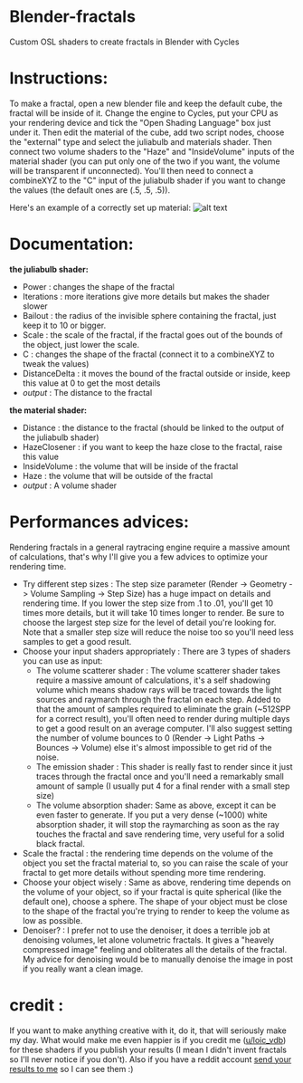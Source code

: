 # Blender-fractals
Custom OSL shaders to create fractals in Blender with Cycles


# Instructions:
To make a fractal, open a new blender file and keep the default cube, the fractal will be inside of it. Change the engine to Cycles, put your CPU as your rendering device and tick the "Open Shading Language" box just under it. Then edit the material of the cube, add two script nodes, choose the "external" type and select the juliabulb and materials shader. Then connect two volume shaders to the "Haze" and "InsideVolume" inputs of the material shader (you can put only one of the two if you want, the volume will be transparent if unconnected). You'll then need to connect a combineXYZ to the "C" input of the juliabulb shader if you want to change the values (the default ones are (.5, .5, .5)).

Here's an example of a correctly set up material:
![alt text](https://i.imgur.com/vLgjJpB.png)


# Documentation:
**the juliabulb shader:**
 - Power : changes the shape of the fractal
 - Iterations : more iterations give more details but makes the shader slower
 - Bailout : the radius of the invisible sphere containing the fractal, just keep it to 10 or bigger.
 - Scale : the scale of the fractal, if the fractal goes out of the bounds of the object, just lower the scale.
 - C : changes the shape of the fractal (connect it to a combineXYZ to tweak the values)
 - DistanceDelta : it moves the bound of the fractal outside or inside, keep this value at 0 to get the most details
 - *output* : The distance to the fractal

**the material shader:**
 - Distance : the distance to the fractal (should be linked to the output of the juliabulb shader)
 - HazeClosener : if you want to keep the haze close to the fractal, raise this value
 - InsideVolume : the volume that will be inside of the fractal
 - Haze : the volume that will be outside of the fractal
 - *output* : A volume shader
 
 

 # Performances advices:
Rendering fractals in a general raytracing engine require a massive amount of calculations, that's why I'll give you a few advices to optimize your rendering time.
- Try different step sizes : The step size parameter (Render -> Geometry -> Volume Sampling -> Step Size) has a huge impact on details and rendering time. If you lower the step size from .1 to .01, you'll get 10 times more details, but it will take 10 times longer to render. Be sure to choose the largest step size for the level of detail you're looking for. Note that a smaller step size will reduce the noise too so you'll need less samples to get a good result.
- Choose your input shaders appropriately : There are 3 types of shaders you can use as input:
  * The volume scatterer shader : The volume scatterer shader takes require a massive amount of calculations, it's a self shadowing volume which means shadow rays will be traced towards the light sources and raymarch through the fractal on each step. Added to that the amount of samples required to eliminate the grain (~512SPP for a correct result), you'll often need to render during multiple days to get a good result on an average computer. I'll also suggest setting the number of volume bounces to 0 (Render -> Light Paths -> Bounces -> Volume) else it's almost impossible to get rid of the noise.
  * The emission shader : This shader is really fast to render since it just traces through the fractal once and you'll need a remarkably small amount of sample (I usually put 4 for a final render with a small step size)
  * The volume absorption shader: Same as above, except it can be even faster to generate. If you put a very dense (~1000) white absorption shader, it will stop the raymarching as soon as the ray touches the fractal and save rendering time, very useful for a solid black fractal.
 - Scale the fractal : the rendering time depends on the volume of the object you set the fractal material to, so you can raise the scale of your fractal to get more details without spending more time rendering.
- Choose your object wisely : Same as above, rendering time depends on the volume of your object, so if your fractal is quite spherical (like the default one), choose a sphere. The shape of your object must be close to the shape of the fractal you're trying to render to keep the volume as low as possible.
- Denoiser? : I prefer not to use the denoiser, it does a terrible job at denoising volumes, let alone volumetric fractals. It gives a "heavely compressed image" feeling and obliterates all the details of the fractal. My advice for denoising would be to manually denoise the image in post if you really want a clean image.


# credit :
If you want to make anything creative with it, do it, that will seriously make my day. What would make me even happier is if you credit me ([u/loic_vdb](https://www.reddit.com/user/loic_vdb)) for these shaders if you publish your results (I mean I didn't invent fractals so I'll never notice if you don't). Also if you have a reddit account [send your results to me](https://www.reddit.com/message/compose/?to=loic_vdb) so I can see them :)

